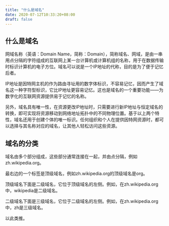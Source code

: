 ```yaml
---
title: "什么是域名"
date: 2020-07-12T10:33:20+08:00
draft: false
---
```


## 什么是域名

网域名称（英语：Domain Name，简称：Domain），简称域名、网域，是由一串用点分隔的字符组成的互联网上某一台计算机或计算机组的名称，用于在数据传输时标识计算机的电子方位。域名可以说是一个IP地址的代称，目的是为了便于记忆后者。

IP地址是因特网主机的作为路由寻址用的数字体标识，不容易记忆，因而产生了域名这一种字符型标识，它比IP地址更容易记忆。这也是域名的一个重要功能——为数字化的互联网资源提供易于记忆的名称。

另外，域名具有唯一性，在资源更改IP地址时，只需要进行新IP地址与恒定域名的转换，即可实现将资源移动到网络地址拓扑中的不同物理位置。基于以上两个特性，域名还用于创建个体的唯一标识。任何组织和个人在提供因特网资源时，都可以选择与其名称对应的域名，让其他人轻松访问这些资源。

## 域名的分类

域名由多个部分组成，这些部分通常连接在一起，并由点分隔，例如zh.wikipedia.org。

最右边的一个标签是顶级域名，例如zh.wikipedia.org的顶级域名是org。

顶级域名下面是二级域名，它位于顶级域名的左侧。例如，在zh.wikipedia.org中，wikipedia是二级域名。

二级域名下面是三级域名，它位于二级域名的左侧。例如，在zh.wikipedia.org中，zh是三级域名。

以此类推。
